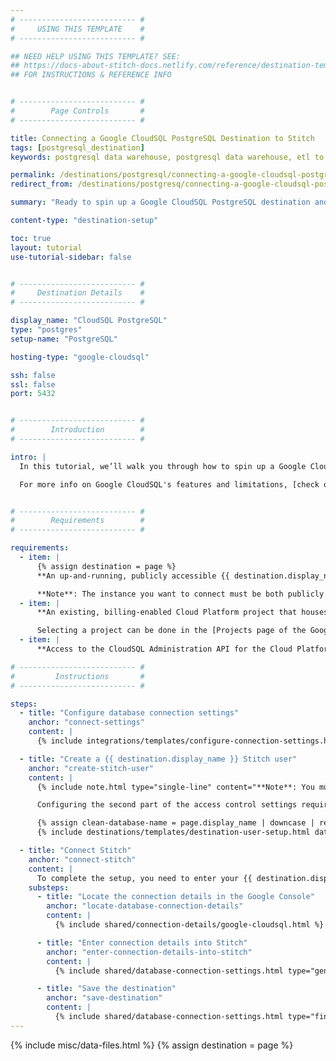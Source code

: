 ```yaml
---
# -------------------------- #
#     USING THIS TEMPLATE    #
# -------------------------- #

## NEED HELP USING THIS TEMPLATE? SEE:
## https://docs-about-stitch-docs.netlify.com/reference/destination-templates/destination-setup/
## FOR INSTRUCTIONS & REFERENCE INFO


# -------------------------- #
#        Page Controls       #
# -------------------------- #

title: Connecting a Google CloudSQL PostgreSQL Destination to Stitch
tags: [postgresql_destination]
keywords: postgresql data warehouse, postgresql data warehouse, etl to postgres, postgres etl, postgresql etl, cloudsql postgres, cloudsql postgresql, cloudsql data warehouse

permalink: /destinations/postgresql/connecting-a-google-cloudsql-postgresql-data-warehouse
redirect_from: /destinations/postgresq/connecting-a-google-cloudsql-postgresql-data-warehouse

summary: "Ready to spin up a Google CloudSQL PostgreSQL destination and connect it to Stitch? This step-by-step tutorial will walk you through every part of the process."

content-type: "destination-setup"

toc: true
layout: tutorial
use-tutorial-sidebar: false


# -------------------------- #
#     Destination Details    #
# -------------------------- #

display_name: "CloudSQL PostgreSQL"
type: "postgres"
setup-name: "PostgreSQL"

hosting-type: "google-cloudsql"

ssh: false
ssl: false
port: 5432


# -------------------------- #
#        Introduction        #
# -------------------------- #

intro: |
  In this tutorial, we’ll walk you through how to spin up a Google CloudSQL PostgreSQL instance and then connect it to Stitch as a destination.

  For more info on Google CloudSQL's features and limitations, [check out the official Google documentation](https://cloud.google.com/sql/docs/postgres/){:target="new"}.


# -------------------------- #
#        Requirements        #
# -------------------------- #

requirements:
  - item: |
      {% assign destination = page %}
      **An up-and-running, publicly accessible {{ destination.display_name }} instance.** Instructions for creating a {{ destination.display_name }} destination are outside the scope of this tutorial; our instructions assume that you have an instance up and running. For help getting started with {{ destination.display_name }}, refer to [Google's documentation](https://cloud.google.com/sql/docs/postgres/create-instance){:target="new"}.

      **Note**: The instance you want to connect must be both publicly accessible and running PostgreSQL version 9.3 or higher.
  - item: |
      **An existing, billing-enabled Cloud Platform project that houses the instance**. Even if you're using the Free option, [billing must be enabled](https://support.google.com/cloud/answer/6293499#enable-billing){:target="new"} for the project or Stitch will encounter connection issues.

      Selecting a project can be done in the [Projects page of the Google Console](https://console.cloud.google.com/project){:target="new"}.
  - item: |
      **Access to the CloudSQL Administration API for the Cloud Platform Project housing the instance**. Refer to [Google's documentation](https://console.cloud.google.com/flows/enableapi?apiid=sqladmin){:target="new"} for more info.

# -------------------------- #
#         Instructions       #
# -------------------------- #

steps:
  - title: "Configure database connection settings"
    anchor: "connect-settings"
    content: |
      {% include integrations/templates/configure-connection-settings.html %}

  - title: "Create a {{ destination.display_name }} Stitch user"
    anchor: "create-stitch-user"
    content: |
      {% include note.html type="single-line" content="**Note**: You must have the ability to create a user and grant privileges to complete this step." %}

      Configuring the second part of the access control settings requires creating a database user for Stitch. This guide will use the psql method to create the user, which requires the use of a SQL client.

      {% assign clean-database-name = page.display_name | downcase | replace:" ","-" %}
      {% include destinations/templates/destination-user-setup.html database-type=clean-database-name %}

  - title: "Connect Stitch"
    anchor: "connect-stitch"
    content: |
      To complete the setup, you need to enter your {{ destination.display_name }} connection details into the {{ app.page-names.dw-settings }} page in Stitch.
    substeps:
      - title: "Locate the connection details in the Google Console"
        anchor: "locate-database-connection-details"
        content: |
          {% include shared/connection-details/google-cloudsql.html %}

      - title: "Enter connection details into Stitch"
        anchor: "enter-connection-details-into-stitch"
        content: |
          {% include shared/database-connection-settings.html type="general" %}

      - title: "Save the destination"
        anchor: "save-destination"
        content: |
          {% include shared/database-connection-settings.html type="finish-up" %}
---
```

{% include misc/data-files.html %}
{% assign destination = page %}